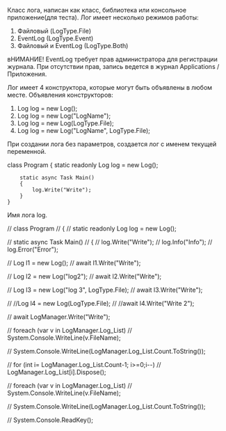 Класс лога, написан как класс, библиотека или консольное приложение(для теста).
Лог имеет несколько режимов работы:
 1. Файловый (LogType.File)
 2. EventLog (LogType.Event)
 3. Файловый и EventLog (LogType.Both)

вНИМАНИЕ! EventLog требует прав администратора для регистрации журнала. При отсутствии прав, запись ведется в журнал Applications / Приложения.

Лог имеет 4 конструктора, которые могут быть объявлены в любом месте. 
Объявления конструкторов:
 1.  Log log = new Log();
 2.  Log log = new Log("LogName");
 3.  Log log = new Log(LogType.File);
 4.  Log log = new Log("LogName", LogType.File);

При создании лога без параметров, создается лог с именем текущей переменной.

 class Program
    {
        static readonly Log log = new Log();

        static async Task Main()
        {
            log.Write("Write");
        }
    }
 Имя лога log.
             
 
// class Program
//    {
//        static readonly Log log = new Log();

//        static async Task Main()
//        {
//            log.Write("Write");
//            log.Info("Info");
//            log.Error("Error");

//            Log l1 = new Log();
//            await l1.Write("Write");

//            Log l2 = new Log("log2");
//            await l2.Write("Write");

//            Log l3 = new Log("log 3", LogType.File);
//            await l3.Write("Write");

//            //Log l4 = new Log(LogType.File);
//            //await l4.Write("Write 2");

//            await LogManager.Write("Write");

//            foreach (var v in LogManager.Log_List)
//                System.Console.WriteLine(v.FileName);

//            System.Console.WriteLine(LogManager.Log_List.Count.ToString());
          
//            for (int i= LogManager.Log_List.Count-1; i>=0;i--)
//             LogManager.Log_List[i].Dispose();
          

//            foreach (var v in LogManager.Log_List)
//                System.Console.WriteLine(v.FileName);

//            System.Console.WriteLine(LogManager.Log_List.Count.ToString());

//            System.Console.ReadKey();
